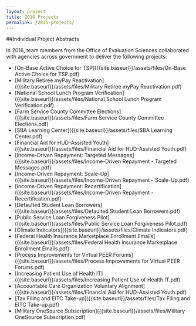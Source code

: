 ```yaml
---
layout: project
title: 2016 Projects
permalink: /2016-projects/
---
```


##Individual Project Abstracts

In 2016, team members from the Office of Evaluation Sciences collaborated with agencies across government to deliver the following projects: 

- [On-Base Active Choice for TSP]({{site.baseurl}}/assets/files/On-Base Active Choice for TSP.pdf)
- [Military Retiree myPay Reactivation]({{site.baseurl}}/assets/files/Military Retiree myPay Reactivation.pdf) 
- [National School Lunch Program Verification]({{site.baseurl}}/assets/files/National School Lunch Program Verification.pdf)  
- [Farm Service County Committee Elections]({{site.baseurl}}/assets/files/Farm Service County Committee Elections.pdf)  
- [SBA Learning Center]({{site.baseurl}}/assets/files/SBA Learning Center.pdf)  
- [Financial Aid for HUD-Assisted Youth]({{site.baseurl}}/assets/files/Financial Aid for HUD-Assisted Youth.pdf)  
- [Income-Driven Repayment: Targeted Messages]({{site.baseurl}}/assets/files/Income-Driven Repayment - Targeted Messages.pdf) 
- [Income-Driven Repayment: Scale-Up]({{site.baseurl}}/assets/files/Income-Driven Repayment - Scale-Up.pdf) 
- [Income-Driven Repayment: Recertification]({{site.baseurl}}/assets/files/Income-Driven Repayment - Recertification.pdf) 
- [Defaulted Student Loan Borrowers]({{site.baseurl}}/assets/files/Defaulted Student Loan Borrowers.pdf) 
- [Public Service Loan Forgiveness Pilot]({{site.baseurl}}/assets/files/Public Service Loan Forgiveness Pilot.pdf) 
- [Climate Indicators]({{site.baseurl}}/assets/files/Climate Indicators.pdf) 
- [Federal Health Insurance Marketplace Enrollment Emails]({{site.baseurl}}/assets/files/Federal Health Insurance Marketplace Enrollment Emails.pdf) 
- [Process Improvements for Virtual PEER Forums]({{site.baseurl}}/assets/files/Process Improvements for Virtual PEER Forums.pdf) 
- [Increasing Patient Use of Health IT]({{site.baseurl}}/assets/files/Increasing Patient Use of Health IT.pdf) 
- [Accountable Care Organization Voluntary Alignment]({{site.baseurl}}/assets/files/Financial Aid for HUD-Assisted Youth.pdf) 
- [Tax Filing and EITC Take-up]({{site.baseurl}}/assets/files/Tax Filing and EITC Take-up.pdf) 
- [Military OneSource Subscription]({{site.baseurl}}/assets/files/Military OneSource Subscription.pdf)

